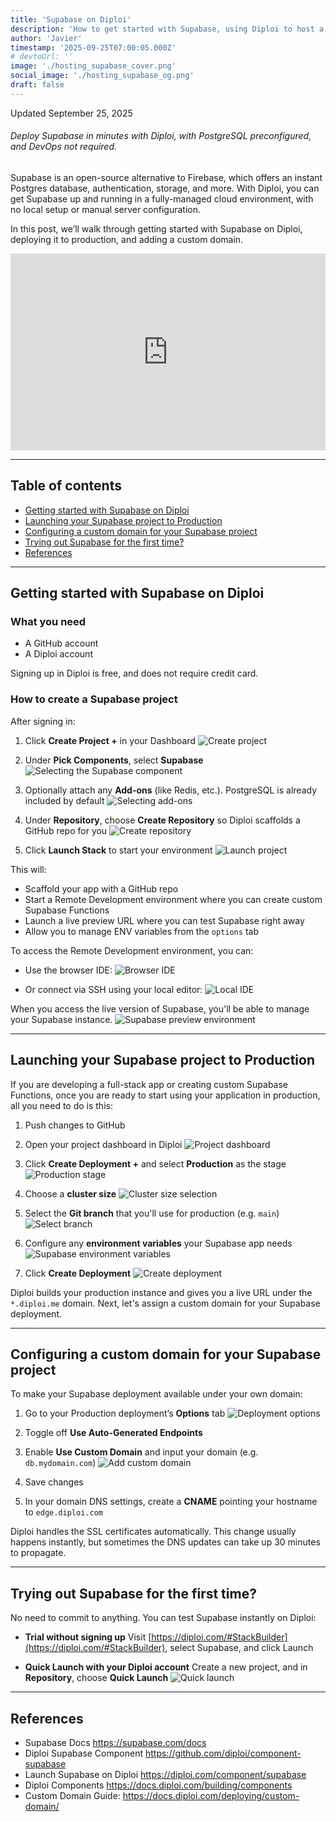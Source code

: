 ```yaml
---
title: 'Supabase on Diploi'
description: 'How to get started with Supabase, using Diploi to host a project.'
author: 'Javier'
timestamp: '2025-09-25T07:00:05.000Z'
# devtoUrl: ''
image: './hosting_supabase_cover.png'
social_image: './hosting_supabase_og.png'
draft: false
---
```


Updated <time datetime="2025-09-25T10:14:05.000Z">September 25, 2025</time>

###### Deploy Supabase in minutes with Diploi, with PostgreSQL preconfigured, and DevOps not required.

Supabase is an open-source alternative to Firebase, which offers an instant Postgres database, authentication, storage, and more. With Diploi, you can get Supabase up and running in a fully-managed cloud environment, with no local setup or manual server configuration.

In this post, we’ll walk through getting started with Supabase on Diploi, deploying it to production, and adding a custom domain.

<div style="display:flex; justify-content:center; width:100%">
    <iframe width="560" height="315" src="https://www.youtube.com/embed/kzJp9s_2BHc?si=eApHV7CvPR8BX7Ym" title="Using Diploi to host Supabase instances" frameborder="0" allow="accelerometer; autoplay; clipboard-write; encrypted-media; gyroscope; picture-in-picture; web-share" referrerpolicy="strict-origin-when-cross-origin" allowfullscreen></iframe>
</div>

---

## Table of contents

- [Getting started with Supabase on Diploi](#getting-started-with-supabase-on-diploi)
- [Launching your Supabase project to Production](#launching-your-supabase-project-to-production)
- [Configuring a custom domain for your Supabase project](#configuring-a-custom-domain-for-your-supabase-project)
- [Trying out Supabase for the first time?](#trying-out-supabase-for-the-first-time)
- [References](#references)

---

## Getting started with Supabase on Diploi

### What you need

- A GitHub account
- A Diploi account

Signing up in Diploi is free, and does not require credit card.

### How to create a Supabase project

After signing in:

1. Click **Create Project +** in your Dashboard
   ![Create project](../../../images/blog/create-project.png)

2. Under **Pick Components**, select **Supabase**
   ![Selecting the Supabase component](supabase-component.png)

3. Optionally attach any **Add-ons** (like Redis, etc.). PostgreSQL is already included by default
   ![Selecting add-ons](../../../images/blog/selecting-add-ons.png)

4. Under **Repository**, choose **Create Repository** so Diploi scaffolds a GitHub repo for you
   ![Create repository](../../../images/blog/creating-a-repo.png)

5. Click **Launch Stack** to start your environment
   ![Launch project](../../../images/blog/launch-project.png)

This will:

- Scaffold your app with a GitHub repo
- Start a Remote Development environment where you can create custom Supabase Functions
- Launch a live preview URL where you can test Supabase right away
- Allow you to manage ENV variables from the `options` tab

To access the Remote Development environment, you can:

- Use the browser IDE:
  ![Browser IDE](../../../images/blog/browser-ide.png)

- Or connect via SSH using your local editor:
  ![Local IDE](../../../images/blog/using-a-local-ide.png)

When you access the live version of Supabase, you'll be able to manage your Supabase instance.
![Supabase preview environment](supabase-preview.png)

---

## Launching your Supabase project to Production

If you are developing a full-stack app or creating custom Supabase Functions, once you are ready to start using your application in production, all you need to do is this:

1. Push changes to GitHub

2. Open your project dashboard in Diploi
   ![Project dashboard](supabase-project-dashboard.png)

3. Click **Create Deployment +** and select **Production** as the stage
   ![Production stage](../../../images/blog/production-stage.png)

4. Choose a **cluster size**
   ![Cluster size selection](../../../images/blog/cluster-size-selection.png)

5. Select the **Git branch** that you'll use for production (e.g. `main`)
   ![Select branch](../../../images/blog/selecting-a-branch.png)

6. Configure any **environment variables** your Supabase app needs
   ![Supabase environment variables](supabase-env-variables.png)

7. Click **Create Deployment**
   ![Create deployment](../../../images/blog/creating-deployment.png)

Diploi builds your production instance and gives you a live URL under the `*.diploi.me` domain. Next, let's assign a custom domain for your Supabase deployment.

---

## Configuring a custom domain for your Supabase project

To make your Supabase deployment available under your own domain:

1. Go to your Production deployment’s **Options** tab
   ![Deployment options](../../../images/blog/deployment-options.png)

2. Toggle off **Use Auto-Generated Endpoints**

3. Enable **Use Custom Domain** and input your domain (e.g. `db.mydomain.com`)
   ![Add custom domain](../../../images/blog/adding-a-custom-domain.png)

4. Save changes

5. In your domain DNS settings, create a **CNAME** pointing your hostname to `edge.diploi.com`

Diploi handles the SSL certificates automatically. This change usually happens instantly, but sometimes the DNS updates can take up 30 minutes to propagate.

---

## Trying out Supabase for the first time?

No need to commit to anything. You can test Supabase instantly on Diploi:

- **Trial without signing up**
  Visit [https://diploi.com/#StackBuilder](https://diploi.com/#StackBuilder), select Supabase, and click Launch

- **Quick Launch with your Diploi account**
  Create a new project, and in **Repository**, choose **Quick Launch**
  ![Quick launch](../../../images/blog/quick-launch.png)

---

## References

- Supabase Docs https://supabase.com/docs
- Diploi Supabase Component https://github.com/diploi/component-supabase
- Launch Supabase on Diploi https://diploi.com/component/supabase
- Diploi Components https://docs.diploi.com/building/components
- Custom Domain Guide: https://docs.diploi.com/deploying/custom-domain/
